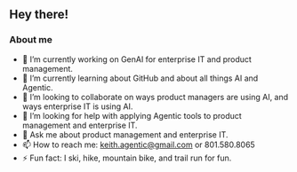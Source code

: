 ## Hey there!

### About me
- 🔭 I’m currently working on GenAI for enterprise IT and product management.
- 🌱 I’m currently learning about GitHub and about all things AI and Agentic.
- 👯 I’m looking to collaborate on ways product managers are using AI, and ways enterprise IT is using AI.
- 🤔 I’m looking for help with applying Agentic tools to product management and enterprise IT.
- 💬 Ask me about product management and enterprise IT.
- 📫 How to reach me: keith.agentic@gmail.com or 801.580.8065
- ⚡ Fun fact: I ski, hike, mountain bike, and trail run for fun.
